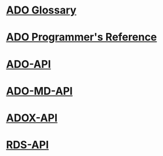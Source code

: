 # [ADO Glossary](ado-glossary.md)
# [ADO Programmer's Reference](ado-programmer-s-reference.md)

# [ADO-API](./ado-api/TOC.md)
# [ADO-MD-API](./ado-md-api/TOC.md)
# [ADOX-API](./adox-api/TOC.md)
# [RDS-API](./rds-api/TOC.md)